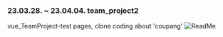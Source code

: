 ### 23.03.28. ~ 23.04.04. team_project2
vue_TeamProject-test pages, clone coding about 'coupang'
![ReadMe](https://user-images.githubusercontent.com/124220188/229718995-c4c99329-e3ea-4fd3-ac24-cd8395b57067.png)

